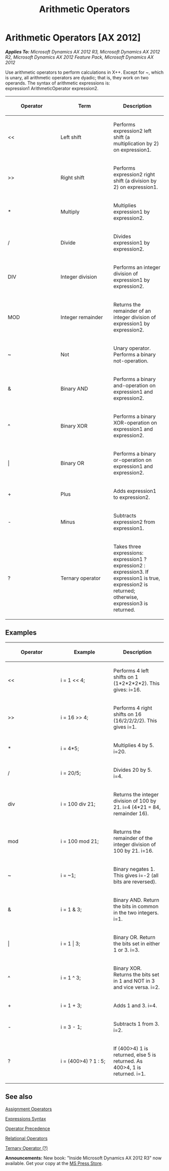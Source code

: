 ﻿---
title: Arithmetic Operators
TOCTitle: Arithmetic Operators
ms:assetid: cffbc613-3875-4520-9dea-046dc99aab99
ms:mtpsurl: https://msdn.microsoft.com/en-us/library/Aa870833(v=AX.60)
ms:contentKeyID: 35251770
ms.date: 05/18/2015
mtps_version: v=AX.60
---

# Arithmetic Operators [AX 2012]


_**Applies To:** Microsoft Dynamics AX 2012 R3, Microsoft Dynamics AX 2012 R2, Microsoft Dynamics AX 2012 Feature Pack, Microsoft Dynamics AX 2012_

Use arithmetic operators to perform calculations in X++. Except for ~, which is unary, all arithmetic operators are dyadic; that is, they work on two operands. The syntax of arithmetic expressions is: expression1 ArithmeticOperator expression2.

<table>
<colgroup>
<col style="width: 33%" />
<col style="width: 33%" />
<col style="width: 33%" />
</colgroup>
<thead>
<tr class="header">
<th><p>Operator</p></th>
<th><p>Term</p></th>
<th><p>Description</p></th>
</tr>
</thead>
<tbody>
<tr class="odd">
<td><p>&lt;&lt;</p></td>
<td><p>Left shift</p></td>
<td><p>Performs expression2 left shift (a multiplication by 2) on expression1.</p></td>
</tr>
<tr class="even">
<td><p>&gt;&gt;</p></td>
<td><p>Right shift</p></td>
<td><p>Performs expression2 right shift (a division by 2) on expression1.</p></td>
</tr>
<tr class="odd">
<td><p>*</p></td>
<td><p>Multiply</p></td>
<td><p>Multiplies expression1 by expression2.</p></td>
</tr>
<tr class="even">
<td><p>/</p></td>
<td><p>Divide</p></td>
<td><p>Divides expression1 by expression2.</p></td>
</tr>
<tr class="odd">
<td><p>DIV</p></td>
<td><p>Integer division</p></td>
<td><p>Performs an integer division of expression1 by expression2.</p></td>
</tr>
<tr class="even">
<td><p>MOD</p></td>
<td><p>Integer remainder</p></td>
<td><p>Returns the remainder of an integer division of expression1 by expression2.</p></td>
</tr>
<tr class="odd">
<td><p>~</p></td>
<td><p>Not</p></td>
<td><p>Unary operator. Performs a binary not-operation.</p></td>
</tr>
<tr class="even">
<td><p>&amp;</p></td>
<td><p>Binary AND</p></td>
<td><p>Performs a binary and-operation on expression1 and expression2.</p></td>
</tr>
<tr class="odd">
<td><p>^</p></td>
<td><p>Binary XOR</p></td>
<td><p>Performs a binary XOR-operation on expression1 and expression2.</p></td>
</tr>
<tr class="even">
<td><p>|</p></td>
<td><p>Binary OR</p></td>
<td><p>Performs a binary or-operation on expression1 and expression2.</p></td>
</tr>
<tr class="odd">
<td><p>+</p></td>
<td><p>Plus</p></td>
<td><p>Adds expression1 to expression2.</p></td>
</tr>
<tr class="even">
<td><p>-</p></td>
<td><p>Minus</p></td>
<td><p>Subtracts expression2 from expression1.</p></td>
</tr>
<tr class="odd">
<td><p>?</p></td>
<td><p>Ternary operator</p></td>
<td><p>Takes three expressions: expression1 ? expression2 : expression3. If expression1 is true, expression2 is returned; otherwise, expression3 is returned.</p></td>
</tr>
</tbody>
</table>


## Examples

<table>
<colgroup>
<col style="width: 33%" />
<col style="width: 33%" />
<col style="width: 33%" />
</colgroup>
<thead>
<tr class="header">
<th><p>Operator</p></th>
<th><p>Example</p></th>
<th><p>Description</p></th>
</tr>
</thead>
<tbody>
<tr class="odd">
<td><p>&lt;&lt;</p></td>
<td><p>i = 1 &lt;&lt; 4;</p></td>
<td><p>Performs 4 left shifts on 1 (1*2*2*2*2). This gives: i=16.</p></td>
</tr>
<tr class="even">
<td><p>&gt;&gt;</p></td>
<td><p>i = 16 &gt;&gt; 4;</p></td>
<td><p>Performs 4 right shifts on 16 (16/2/2/2/2). This gives i=1.</p></td>
</tr>
<tr class="odd">
<td><p>*</p></td>
<td><p>i = 4*5;</p></td>
<td><p>Multiplies 4 by 5. i=20.</p></td>
</tr>
<tr class="even">
<td><p>/</p></td>
<td><p>i = 20/5;</p></td>
<td><p>Divides 20 by 5. i=4.</p></td>
</tr>
<tr class="odd">
<td><p>div</p></td>
<td><p>i = 100 div 21;</p></td>
<td><p>Returns the integer division of 100 by 21. i=4 (4*21 = 84, remainder 16).</p></td>
</tr>
<tr class="even">
<td><p>mod</p></td>
<td><p>i = 100 mod 21;</p></td>
<td><p>Returns the remainder of the integer division of 100 by 21. i=16.</p></td>
</tr>
<tr class="odd">
<td><p>~</p></td>
<td><p>i = ~1;</p></td>
<td><p>Binary negates 1. This gives i=-2 (all bits are reversed).</p></td>
</tr>
<tr class="even">
<td><p>&amp;</p></td>
<td><p>i = 1 &amp; 3;</p></td>
<td><p>Binary AND. Return the bits in common in the two integers. i=1.</p></td>
</tr>
<tr class="odd">
<td><p>|</p></td>
<td><p>i = 1 | 3;</p></td>
<td><p>Binary OR. Return the bits set in either 1 or 3. i=3.</p></td>
</tr>
<tr class="even">
<td><p>^</p></td>
<td><p>i = 1 ^ 3;</p></td>
<td><p>Binary XOR. Returns the bits set in 1 and NOT in 3 and vice versa. i=2.</p></td>
</tr>
<tr class="odd">
<td><p>+</p></td>
<td><p>i = 1 + 3;</p></td>
<td><p>Adds 1 and 3. i=4.</p></td>
</tr>
<tr class="even">
<td><p>-</p></td>
<td><p>i = 3 - 1;</p></td>
<td><p>Subtracts 1 from 3. i=2.</p></td>
</tr>
<tr class="odd">
<td><p>?</p></td>
<td><p>i = (400&gt;4) ? 1 : 5;</p></td>
<td><p>If (400&gt;4) 1 is returned, else 5 is returned. As 400&gt;4, 1 is returned. i=1.</p></td>
</tr>
</tbody>
</table>


## See also

[Assignment Operators](assignment-operators.md)

[Expressions Syntax](expressions-syntax.md)

[Operator Precedence](operator-precedence.md)

[Relational Operators](relational-operators.md)

[Ternary Operator (?)](ternary-operator.md)

  
**Announcements:** New book: "Inside Microsoft Dynamics AX 2012 R3" now available. Get your copy at the [MS Press Store](https://www.microsoftpressstore.com/store/inside-microsoft-dynamics-ax-2012-r3-9780735685109).

